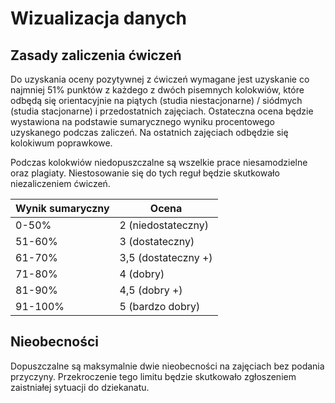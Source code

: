 # Wizualizacja danych

## Zasady zaliczenia ćwiczeń
Do uzyskania oceny pozytywnej z ćwiczeń wymagane jest uzyskanie co najmniej 51% punktów z każdego z dwóch pisemnych kolokwiów, które odbędą się orientacyjnie na piątych (studia niestacjonarne) / siódmych (studia stacjonarne) i przedostatnich zajęciach. Ostateczna ocena będzie wystawiona na podstawie sumarycznego wyniku procentowego uzyskanego podczas zaliczeń. Na ostatnich zajęciach odbędzie się kolokiwum poprawkowe.

Podczas kolokwiów niedopuszczalne są wszelkie prace niesamodzielne oraz plagiaty. Niestosowanie się do tych reguł będzie skutkowało niezaliczeniem ćwiczeń.

|Wynik sumaryczny | Ocena |
------------------|-------|
|0-50% | 2 (niedostateczny) |
|51-60% | 3 (dostateczny) |
|61-70% | 3,5 (dostateczny +) |
|71-80% | 4 (dobry) |
|81-90% | 4,5 (dobry +) |
|91-100% | 5 (bardzo dobry) |

## Nieobecności
Dopuszczalne są maksymalnie dwie nieobecności na zajęciach bez podania przyczyny. Przekroczenie tego limitu będzie skutkowało zgłoszeniem zaistniałej sytuacji do dziekanatu.
